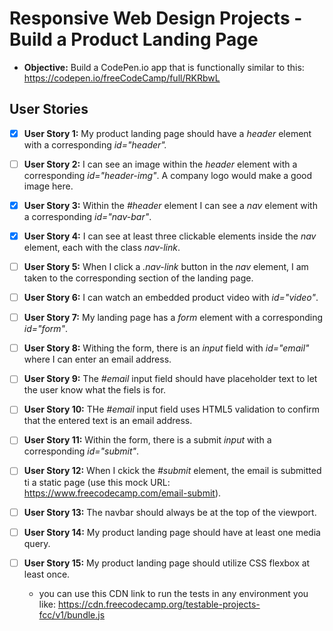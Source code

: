 # Responsive Web Design Projects - Build a Product Landing Page

- **Objective:** Build a CodePen.io app that is functionally similar to this: https://codepen.io/freeCodeCamp/full/RKRbwL

## User Stories

- [x] **User Story 1:** My product landing page should have a _header_ element with a corresponding _id="header"._
- [ ] **User Story 2:** I can see an image within the _header_ element with a corresponding _id="header-img"_. A company logo would make a good image here.
- [X] **User Story 3:** Within the _#header_ element I can see a _nav_ element with a corresponding _id="nav-bar"_.
- [X] **User Story 4:** I can see at least three clickable elements inside the _nav_ element, each with the class _nav-link_.
- [ ] **User Story 5:** When I click a _.nav-link_ button in the _nav_ element, I am taken to the corresponding section of the landing page.
- [ ] **User Story 6:** I can watch an embedded product video with _id="video"_.
- [ ] **User Story 7:** My landing page has a _form_ element with a corresponding _id="form"_.
- [ ] **User Story 8:** Withing the form, there is an _input_ field with _id="email"_ where I can enter an email address.
- [ ] **User Story 9:** The _#email_ input field should have placeholder text to let the user know what the fiels is for.
- [ ] **User Story 10:** THe _#email_ input field uses HTML5 validation to confirm that the entered text is an email address.
- [ ] **User Story 11:** Within the form, there is a submit _input_ with a corresponding _id="submit"_.
- [ ] **User Story 12:** When I ckick the _#submit_ element, the email is submitted ti a static page (use this mock URL: https://www.freecodecamp.com/email-submit).
- [ ] **User Story 13:** The navbar should always be at the top of the viewport.
- [ ] **User Story 14:** My product landing page should have at least one media query.
- [ ] **User Story 15:** My product landing page should utilize CSS flexbox at least once.

	-  you can use this CDN link to run the tests in any environment you like: https://cdn.freecodecamp.org/testable-projects-fcc/v1/bundle.js

